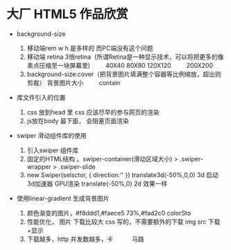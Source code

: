 # 大厂 HTML5 作品欣赏

- background-size
    1. 移动端rem w h 是多样的 而PC端没有这个问题
    2. 移动端 retina 3倍retina  (所谓Retina是一种显示技术，可以将把更多的像素点压缩至一块屏幕里)
        40X40 80X80 120X120
        200X200
    3. background-size:cover（把背景图片填满整个容器等比例缩放，超出则剪裁） 背景图片大小
        contain 

- 库文件引入的位置
    1. css 放到head 里
    css 应该尽早的参与网页的渲染  
    2. js放在body 最下面， 会阻塞页面渲染
- swiper 滑动组件库的使用
    1. 引入swiper 组件库
    2. 固定的HTML结构
        。swiper-container(滑动区域大小) > .swiper-wrapper > .swiper-slide
    3. new Swiper(selsctor, {
        direction:''
    })
    translate3d(-50%,0,0) 3d 启动3d加速器 GPU渲染
    translate(-50%,0) 2d
    效果一样


- 使用linear-gradient 生成背景图片
    1. 颜色渐变的图片，#f8ddd1,#faece5 73%,#fad2c0
    colorSto
    2. 性能优化， 图片 下载比较大
    css 写的，不需要额外的下载
    img src 下载+显示
    3. 下载越多，http 并发数越多，卡
          马路 

        